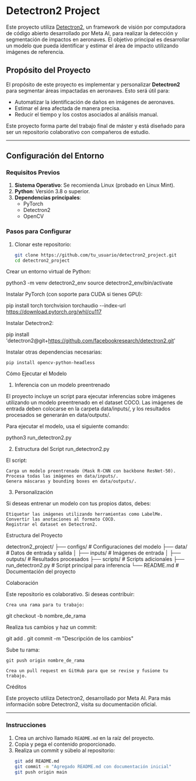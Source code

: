 # Detectron2 Project

Este proyecto utiliza [Detectron2](https://github.com/facebookresearch/detectron2), un framework de visión por computadora de código abierto desarrollado por Meta AI, para realizar la detección y segmentación de impactos en aeronaves. El objetivo principal es desarrollar un modelo que pueda identificar y estimar el área de impacto utilizando imágenes de referencia.

## Propósito del Proyecto

El propósito de este proyecto es implementar y personalizar **Detectron2** para segmentar áreas impactadas en aeronaves. Esto será útil para:
- Automatizar la identificación de daños en imágenes de aeronaves.
- Estimar el área afectada de manera precisa.
- Reducir el tiempo y los costos asociados al análisis manual.

Este proyecto forma parte del trabajo final de máster y está diseñado para ser un repositorio colaborativo con compañeros de estudio.

---

## Configuración del Entorno

### Requisitos Previos

1. **Sistema Operativo**: Se recomienda Linux (probado en Linux Mint).
2. **Python**: Versión 3.8 o superior.
3. **Dependencias principales**:
   - PyTorch
   - Detectron2
   - OpenCV

### Pasos para Configurar

1. Clonar este repositorio:
   ```bash
   git clone https://github.com/tu_usuario/detectron2_project.git
   cd detectron2_project

Crear un entorno virtual de Python:

python3 -m venv detectron2_env
source detectron2_env/bin/activate

Instalar PyTorch (con soporte para CUDA si tienes GPU):

pip install torch torchvision torchaudio --index-url https://download.pytorch.org/whl/cu117

Instalar Detectron2:

pip install 'detectron2@git+https://github.com/facebookresearch/detectron2.git'

Instalar otras dependencias necesarias:

    pip install opencv-python-headless

Cómo Ejecutar el Modelo
1. Inferencia con un modelo preentrenado

El proyecto incluye un script para ejecutar inferencias sobre imágenes utilizando un modelo preentrenado en el dataset COCO. Las imágenes de entrada deben colocarse en la carpeta data/inputs/, y los resultados procesados se generarán en data/outputs/.

Para ejecutar el modelo, usa el siguiente comando:

python3 run_detectron2.py

2. Estructura del Script run_detectron2.py

El script:

    Carga un modelo preentrenado (Mask R-CNN con backbone ResNet-50).
    Procesa todas las imágenes en data/inputs/.
    Genera máscaras y bounding boxes en data/outputs/.

3. Personalización

Si deseas entrenar un modelo con tus propios datos, debes:

    Etiquetar las imágenes utilizando herramientas como LabelMe.
    Convertir las anotaciones al formato COCO.
    Registrar el dataset en Detectron2.

Estructura del Proyecto

detectron2_project/
├── configs/               # Configuraciones del modelo
├── data/                  # Datos de entrada y salida
│   ├── inputs/            # Imágenes de entrada
│   ├── outputs/           # Resultados procesados
├── scripts/               # Scripts adicionales
├── run_detectron2.py      # Script principal para inferencia
└── README.md              # Documentación del proyecto


Colaboración

Este repositorio es colaborativo. Si deseas contribuir:

    Crea una rama para tu trabajo:

git checkout -b nombre_de_rama

Realiza tus cambios y haz un commit:

git add .
git commit -m "Descripción de los cambios"

Sube tu rama:

    git push origin nombre_de_rama

    Crea un pull request en GitHub para que se revise y fusione tu trabajo.

Créditos

Este proyecto utiliza Detectron2, desarrollado por Meta AI. Para más información sobre Detectron2, visita su documentación oficial.


---

### Instrucciones
1. Crea un archivo llamado `README.md` en la raíz del proyecto.
2. Copia y pega el contenido proporcionado.
3. Realiza un commit y súbelo al repositorio:
   ```bash
   git add README.md
   git commit -m "Agregado README.md con documentación inicial"
   git push origin main
